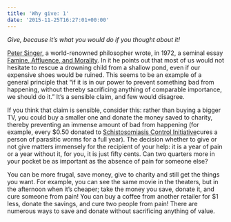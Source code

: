 ```yaml
---
title: 'Why give: 1'
date: '2015-11-25T16:27:01+00:00'
---
```

*Give, because it’s what you would do if you thought about it!*

[Peter Singer](http://www.youtube.com/watch?v=gVViICWs4dM), a world-renowned philosopher wrote, in 1972, a seminal essay [Famine, Affluence, and Morality](http://www.utilitarian.net/singer/by/1972----.htm). In it he points out that most of us would not hesitate to rescue a drowning child from a shallow pond, even if our expensive shoes would be ruined. This seems to be an example of a general principle that “if it is in our power to prevent something bad from happening, without thereby sacrificing anything of comparable importance, we should do it.” It’s a sensible claim, and few would disagree.

If you think that claim is sensible, consider this: rather than buying a bigger TV, you could buy a smaller one and donate the money saved to charity, thereby preventing an immense amount of bad from happening (for example, every $0.50 donated to [Schistosomiasis Control Initiative](http://www.givewell.org/international/top-charities/schistosomiasis-control-initiative)cures a person of parasitic worms for a full year). The decision whether to give or not give matters immensely for the recipient of your help: it is a year of pain or a year without it, for you, it is just fifty cents. Can two quarters more in your pocket be as important as the absence of pain for someone else?

You can be more frugal, save money, give to charity and still get the things you want. For example, you can see the same movie in the theaters, but in the afternoon when it’s cheaper; take the money you save, donate it, and cure someone from pain! You can buy a coffee from another retailer for $1 less, donate the savings, and cure two people from pain! There are numerous ways to save and donate without sacrificing anything of value.
